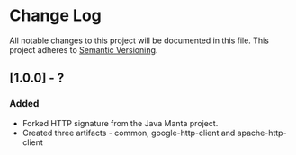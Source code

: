 # Change Log
All notable changes to this project will be documented in this file.
This project adheres to [Semantic Versioning](http://semver.org/).

## [1.0.0] - ?
### Added
- Forked HTTP signature from the Java Manta project.
- Created three artifacts - common, google-http-client and apache-http-client
